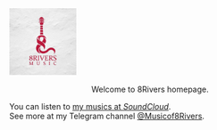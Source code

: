 <img src="/assets/img/logo.jpg" width="120" height="120" />

<p align="center">Welcome to 8Rivers homepage.</p>  


You can listen to [my musics at *SoundCloud*](https://soundcloud.com/m_masoomi).  
See more at my Telegram channel [@Musicof8Rivers](https://t.me/Musicof8Rivers).
